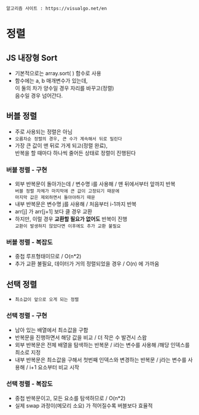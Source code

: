 ---
---
`알고리즘 사이트 : https://visualgo.net/en`
# 정렬
## JS 내장형 Sort
- 기본적으로는 array.sort( ) 함수로 사용
- 함수에는 a, b 매개변수가 있는데,  
이 둘의 차가 양수일 경우 자리를 바꾸고(정렬)  
음수일 경우 넘어간다.

## 버블 정렬
- 주로 사용되는 정렬은 아님
- `오름차순 정렬의 경우, 큰 수가 계속해서 뒤로 밀린다`
- 가장 큰 값이 맨 뒤로 가게 되고(정렬 완료),  
반복을 할 때마다 하나씩 줄어든 상태로 정렬이 진행된다
### 버블 정렬 - 구현
- 외부 반복문이 돌아가는데 / 변수명 i를 사용해 / 맨 뒤에서부터 앞까지 반복  
`버블 정렬 자체가 마지막에 큰 값이 고정되기 때문에`  
`마지막 값은 제외하면서 돌아야하기 때문`
- 내부 반복문은 변수명 j를 사용해 / 처음부터 i-1까지 반복
- arr[j] 가 arr[j+1] 보다 클 경우 교환
- 하지만, 이럴 경우 **교환할 필요가 없어도** 반복이 진행  
`교환이 발생하지 않았다면 이후에도 추가 교환 불필요`
### 버블 정렬 - 복잡도
- 중첩 루프형태이므로 /  O(n*2)
- 추가 교환 불필요, 데이터가 거의 정렬되었을 경우 /  O(n) 에 가까움

## 선택 정렬
- `최소값이 앞으로 오게 되는 정렬`
### 선택 정렬 - 구현
- 남아 있는 배열에서 최소값을 구함
- 반복문을 진행하면서 해당 값을 비교 / 더 작은 수 발견시 스왑
- 외부 반복문은 전체 배열을 탐색하는 반복문 / i라는 변수를 사용해 /해당 인덱스를 최소로 지정
- 내부 반복문은 최소값을 구해서 첫번째 인덱스와 변경하는 반복문 / j라는 변수를 사용해 / i+1 요소부터 비교 시작
### 선택 정렬 - 복잡도
- 중첩 반복문이고, 모든 요소를 탐색하므로 / O(n*2)
- 실제 swap 과정이(메모리 소요) 가 적어질수록 버블보다 효율적